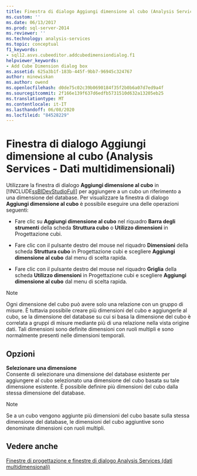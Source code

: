 ```yaml
---
title: Finestra di dialogo Aggiungi dimensione al cubo (Analysis Services-Dati multidimensionali) | Microsoft Docs
ms.custom: ''
ms.date: 06/13/2017
ms.prod: sql-server-2014
ms.reviewer: ''
ms.technology: analysis-services
ms.topic: conceptual
f1_keywords:
- sql12.asvs.cubeeditor.addcubedimensiondialog.f1
helpviewer_keywords:
- Add Cube Dimension dialog box
ms.assetid: 625a3b1f-183b-445f-9bb7-96945c324767
author: minewiskan
ms.author: owend
ms.openlocfilehash: d0de75c02c39b0690184f35f2b0b6a07d7ed9a4f
ms.sourcegitcommit: 2f166e139f637d6edfb5731510d632a13205eb25
ms.translationtype: MT
ms.contentlocale: it-IT
ms.lasthandoff: 06/08/2020
ms.locfileid: "84528229"
---
```

# <a name="add-cube-dimension-dialog-box-analysis-services---multidimensional-data"></a>Finestra di dialogo Aggiungi dimensione al cubo (Analysis Services - Dati multidimensionali)
  Utilizzare la finestra di dialogo **Aggiungi dimensione al cubo** in [!INCLUDE[ssBIDevStudioFull](../includes/ssbidevstudiofull-md.md)] per aggiungere a un cubo un riferimento a una dimensione del database. Per visualizzare la finestra di dialogo **Aggiungi dimensione al cubo** è possibile eseguire una delle operazioni seguenti:  
  
-   Fare clic su **Aggiungi dimensione al cubo** nel riquadro **Barra degli strumenti** della scheda **Struttura cubo** o **Utilizzo dimensioni** in Progettazione cubi.  
  
-   Fare clic con il pulsante destro del mouse nel riquadro **Dimensioni** della scheda **Struttura cubo** in Progettazione cubi e scegliere **Aggiungi dimensione al cubo** dal menu di scelta rapida.  
  
-   Fare clic con il pulsante destro del mouse nel riquadro **Griglia** della scheda **Utilizzo dimensioni** in Progettazione cubi e scegliere **Aggiungi dimensione al cubo** dal menu di scelta rapida.  
  
> [!NOTE]  
>  Ogni dimensione del cubo può avere solo una relazione con un gruppo di misure. È tuttavia possibile creare più dimensioni del cubo e aggiungerle al cubo, se la dimensione del database su cui si basa la dimensione del cubo è correlata a gruppi di misure mediante più di una relazione nella vista origine dati. Tali dimensioni sono definite dimensioni con ruoli multipli e sono normalmente presenti nelle dimensioni temporali.  
  
## <a name="options"></a>Opzioni  
 **Selezionare una dimensione**  
 Consente di selezionare una dimensione del database esistente per aggiungere al cubo selezionato una dimensione del cubo basata su tale dimensione esistente. È possibile definire più dimensioni del cubo dalla stessa dimensione del database.  
  
> [!NOTE]  
>  Se a un cubo vengono aggiunte più dimensioni del cubo basate sulla stessa dimensione del database, le dimensioni del cubo aggiuntive sono denominate dimensioni con ruoli multipli.  
  
## <a name="see-also"></a>Vedere anche  
 [Finestre di progettazione e finestre di dialogo Analysis Services &#40;dati multidimensionali&#41;](analysis-services-designers-and-dialog-boxes-multidimensional-data.md)  
  
  
